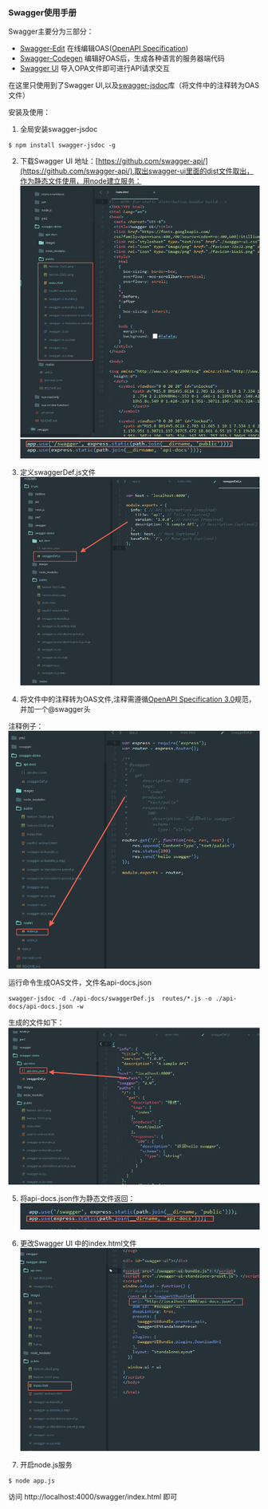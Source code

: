 ### Swagger使用手册
Swagger主要分为三部分：
- [Swagger-Edit](https://editor.swagger.io//?_ga=2.122769356.614048866.1505981564-284440666.1505981564#/)
  在线编辑OAS([OpenAPI Specification](https://github.com/OAI/OpenAPI-Specification))
- [Swagger-Codegen](https://swagger.io/swagger-codegen/)
  编辑好OAS后，生成各种语言的服务器端代码
- [Swagger UI](https://swagger.io/swagger-ui/)
  导入OPA文件即可进行API请求交互

在这里只使用到了Swagger UI,以及[swagger-jsdoc](https://github.com/Surnet/swagger-jsdoc)库（将文件中的注释转为OAS文件）

安装及使用：
1. 全局安装swagger-jsdoc

  ```
  $ npm install swagger-jsdoc -g
 
  ```

2. 下载Swagger UI 地址：[https://github.com/swagger-api/](https://github.com/swagger-api/),取出swagger-ui里面的dist文件取出，作为静态文件使用，用node建立服务：
 ![image](./images/1.png)
 ![image](./images/2.png)

3. 定义swaggerDef.js文件
 ![image](./images/3.png)
4. 将文件中的注释转为OAS文件,注释需遵循[OpenAPI Specification 3.0](https://github.com/OAI/OpenAPI-Specification)规范，并加一个@swagger头

注释例子：
 ![image](./images/4.png)

运行命令生成OAS文件，文件名api-docs.json

  ```
  swagger-jsdoc -d ./api-docs/swaggerDef.js  routes/*.js -o ./api-docs/api-docs.json -w
  ```

生成的文件如下：
![image](./images/5.png)

5. 将api-docs.json作为静态文件返回：
![image](./images/6.png)

7. 更改Swagger UI 中的index.html文件
![image](./images/7.png)

8. 开启node.js服务

```
$ node app.js
```

访问 http://localhost:4000/swagger/index.html  即可

